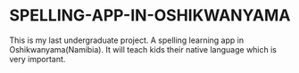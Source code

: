 # SPELLING-APP-IN-OSHIKWANYAMA
This is my last undergraduate project. A spelling learning app in Oshikwanyama(Namibia). It will teach kids their native language which is very important.
